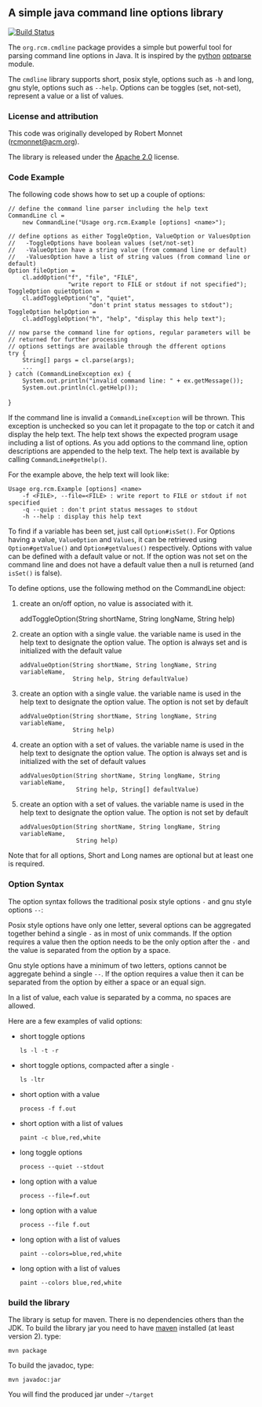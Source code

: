 
## A simple java command line options library

[![Build Status](https://travis-ci.org/rmonnet/cmdline.svg?branch=master)](https://travis-ci.org/rmonnet/cmdline)

The `org.rcm.cmdline` package provides a simple but powerful 
tool for parsing command line options in Java. It is inspired by the 
[python](http://www.python.org) [optparse](http://docs.python.org/lib/module-optparse.html) module.

The `cmdline` library supports short, posix style, options such as `-h` and long,
 gnu style, options such as `--help`. Options can be toggles (set, not-set),
 represent a value or a list of values.

### License and attribution

This code was originally developed by Robert Monnet (rcmonnet@acm.org).

The library is released under the [Apache 2.0](http://www.opensource.org/licenses/Apache-2.0)
license.

### Code Example

The following code shows how to set up a couple of options:

	// define the command line parser including the help text
	CommandLine cl =
   		new CommandLine("Usage org.rcm.Example [options] <name>");
	
	// define options as either ToggleOption, ValueOption or ValuesOption
	//   -ToggleOptions have boolean values (set/not-set)
	//   -ValueOption have a string value (from command line or default)
	//   -ValuesOption have a list of string values (from command line or default)
	Option fileOption =
   		cl.addOption("f", "file", "FILE",
        			 "write report to FILE or stdout if not specified");
	ToggleOption quietOption =
		cl.addToggleOption("q", "quiet",
						   "don't print status messages to stdout");
	ToggleOption helpOption =
   		cl.addToggleOption("h", "help", "display this help text");
	
	// now parse the command line for options, regular parameters will be
	// returned for further processing
	// options settings are available through the dfferent options
	try {
   		String[] pargs = cl.parse(args);
   		...
	} catch (CommandLineException ex) {
   		System.out.println("invalid command line: " + ex.getMessage());
   		System.out.println(cl.getHelp());
}

If the command line is invalid a `CommandLineException` will be thrown.
This exception is unchecked so you can let it propagate to the top or catch it and
display the help text. The help text shows the expected program usage including a list of options.
As you add options to the command line, option descriptions are appended to the help text.
The help text is available by calling `CommandLine#getHelp()`.

For the example above, the help text will look like:

	Usage org.rcm.Example [options] <name>
    	-f <FILE>, --file=<FILE> : write report to FILE or stdout if not specified
    	-q --quiet : don't print status messages to stdout
    	-h --help : display this help text

To find if a variable has been set, just call `Option#isSet()`. For Options
having a value, `ValueOption` and `Values`, it can be retrieved
using `Option#getValue()` and `Option#getValues()` respectively.
Options with value can be defined with a default value or not. 
If the option was not set on the command line and does not have a default value then a null
is returned (and `isSet()` is false).

To define options, use the following method on the CommandLine object:

1.    create an on/off option, no value is associated with it.
	
		addToggleOption(String shortName, String longName, String help)

2.	create an option with a single value. the variable name is used in the help text to
	designate the option value. The option is always set and is initialized with the default
	value

		addValueOption(String shortName, String longName, String variableName, 
			   		   String help, String defaultValue)

3.	create an option with a single value. the variable name is used in the help text to
	designate the option value. The option is not set by default

		addValueOption(String shortName, String longName, String variableName, 
			   		   String help)
			
4.	create an option with a set of values. the variable name is used in the help text to
	designate the option value. The option is always set and is initialized with the set of
	default values

		addValuesOption(String shortName, String longName, String variableName, 
						String help, String[] defaultValue)

5.	create an option with a set of values. the variable name is used in the help text to
	designate the option value. The option is not set by default

		addValuesOption(String shortName, String longName, String variableName, 
						String help)

Note that for all options, Short and Long names are
optional but at least one is required.

### Option Syntax

The option syntax follows the traditional posix style options `-` and gnu style options `--`:

Posix style options have only one letter, several options can be aggregated together behind a
single `-` as in most of unix commands. If the option requires a value then the option
needs to be the only option after the `-` and the value is separated from the option by a space.

Gnu style options have a minimum of two letters, options cannot be aggregate behind a single `--`.
If the option requires a value then it can be separated from the option by either a space
or an equal sign.

In a list of value, each value is separated by a comma, no spaces are allowed.

Here are a few examples of valid options:

- 	short toggle options

		ls -l -t -r

- 	short toggle options, compacted after a single `-`

		ls -ltr

- 	short option with a value

		process -f f.out

- 	short option with a list of values

		paint -c blue,red,white

- 	long toggle options

		process --quiet --stdout

- 	long option with a value

		process --file=f.out

- 	long option with a value

		process --file f.out

- 	long option with a list of values

		paint --colors=blue,red,white

- 	long option with a list of values

		paint --colors blue,red,white

### build the library

The library is setup for maven. There is no dependencies others than the JDK. 
To build the library jar you need to have [maven](http://maven.apache.org/) installed (at least version 2).
type:

	mvn package

To build the javadoc, type:

	mvn javadoc:jar

You will find the produced jar under `~/target`

